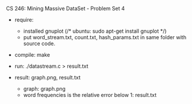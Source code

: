 CS 246: Mining Massive DataSet - Problem Set 4


- require: 
	+ installed gnuplot (/* ubuntu: sudo apt-get install gnuplot */)
	+ put word_stream.txt, count.txt, hash_params.txt in same folder with source code.

- compile:	make
- run:		./datastream.c > result.txt
- result:	graph.png, result.txt
	+ graph: graph.png
	+ word frequencies is the relative error below 1: result.txt
